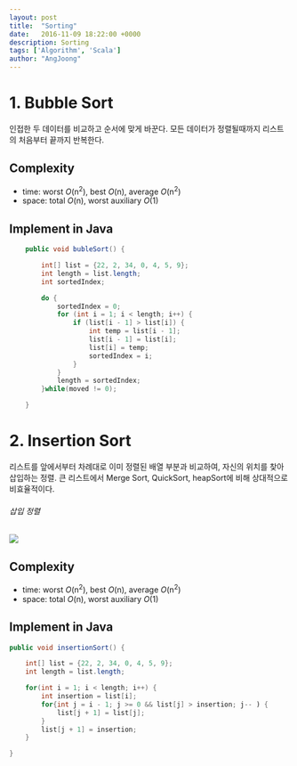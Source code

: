 ```yaml
---
layout: post
title:  "Sorting"
date:   2016-11-09 18:22:00 +0000
description: Sorting
tags: ['Algorithm', 'Scala']
author: "AngJoong"
---
```


# 1. Bubble Sort
인접한 두 데이터를 비교하고 순서에 맞게 바꾼다. 모든 데이터가 정렬될때까지 리스트의 처음부터 끝까지 반복한다.

## Complexity
* time: worst *O*(n<sup>2</sup>), best *O*(n),   average *O*(n<sup>2</sup>)
* space: total *O*(n), worst auxiliary *O*(1)

## Implement in Java

```java
	public void bubleSort() {

		int[] list = {22, 2, 34, 0, 4, 5, 9};
		int length = list.length;
		int sortedIndex;

		do {
			sortedIndex = 0;
			for (int i = 1; i < length; i++) {
				if (list[i - 1] > list[i]) {
					int temp = list[i - 1];
					list[i - 1] = list[i];
					list[i] = temp;
					sortedIndex = i;
				}
			}
			length = sortedIndex;
		}while(moved != 0);

	}
```

# 2. Insertion Sort
 리스트를 앞에서부터 차례대로 이미 정렬된 배열 부분과 비교하여, 자신의 위치를 찾아 삽입하는 정렬. 큰 리스트에서 Merge Sort, QuickSort, heapSort에 비해 상대적으로 비효율적이다.

###### 삽입 정렬
 ![](https://upload.wikimedia.org/wikipedia/commons/e/ea/Insertion_sort_001.PNG)

## Complexity
* time: worst *O*(n<sup>2</sup>), best *O*(n),   average *O*(n<sup>2</sup>)
* space: total *O*(n), worst auxiliary *O*(1)

## Implement in Java
```java
public void insertionSort() {

	int[] list = {22, 2, 34, 0, 4, 5, 9};
	int length = list.length;

	for(int i = 1; i < length; i++) {
		int insertion = list[i];
		for{int j = i - 1; j >= 0 && list[j] > insertion; j-- ) {
			list[j + 1] = list[j];
		}
		list[j + 1] = insertion;
	}

}
```
